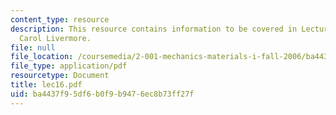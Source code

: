 ```yaml
---
content_type: resource
description: This resource contains information to be covered in Lecture 16 by Prof.
  Carol Livermore.
file: null
file_location: /coursemedia/2-001-mechanics-materials-i-fall-2006/ba4437f95df6b0f9b9476ec8b73ff27f_lec16.pdf
file_type: application/pdf
resourcetype: Document
title: lec16.pdf
uid: ba4437f9-5df6-b0f9-b947-6ec8b73ff27f
---
```

